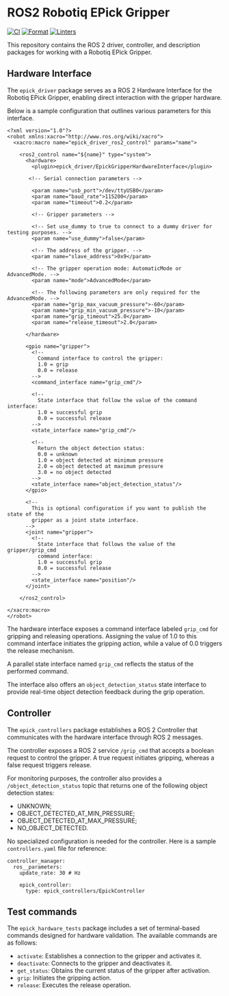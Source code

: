 # ROS2 Robotiq EPick Gripper

[![CI](https://github.com/PickNikRobotics/ros2_epick_gripper/actions/workflows/industrial_ci.yml/badge.svg)](https://github.com/PickNikRobotics/ros2_epick_gripper/actions/workflows/industrial_ci.yml)
[![Format](https://github.com/PickNikRobotics/ros2_epick_gripper/actions/workflows/ci-format.yml/badge.svg)](https://github.com/PickNikRobotics/ros2_epick_gripper/actions/workflows/ci-format.yml)
[![Linters](https://github.com/PickNikRobotics/ros2_epick_gripper/actions/workflows/ci-ros-lint.yml/badge.svg)](https://github.com/PickNikRobotics/ros2_epick_gripper/actions/workflows/ci-ros-lint.yml)

This repository contains the ROS 2 driver, controller, and description packages for working with a Robotiq EPick Gripper.

## Hardware Interface

The `epick_driver` package serves as a ROS 2 Hardware Interface for the Robotiq EPick Gripper, enabling direct interaction with the gripper hardware.

Below is a sample configuration that outlines various parameters for this interface.

```
<?xml version="1.0"?>
<robot xmlns:xacro="http://www.ros.org/wiki/xacro">
  <xacro:macro name="epick_driver_ros2_control" params="name">

    <ros2_control name="${name}" type="system">
      <hardware>
        <plugin>epick_driver/EpickGripperHardwareInterface</plugin>

       <!-- Serial connection parameters -->

        <param name="usb_port">/dev/ttyUSB0</param>
        <param name="baud_rate">115200</param>
        <param name="timeout">0.2</param>

        <!-- Gripper parameters -->

        <!-- Set use_dummy to true to connect to a dummy driver for testing purposes. -->
        <param name="use_dummy">false</param>

        <!-- The address of the gripper. -->
        <param name="slave_address">0x9</param>

        <!-- The gripper operation mode: AutomaticMode or AdvancedMode. -->
        <param name="mode">AdvancedMode</param>

        <!-- The following parameters are only required for the AdvancedMode. -->
        <param name="grip_max_vacuum_pressure">-60</param>
        <param name="grip_min_vacuum_pressure">-10</param>
        <param name="grip_timeout">25.0</param>
        <param name="release_timeout">2.0</param>

      </hardware>

      <gpio name="gripper">
        <!--
          Command interface to control the gripper:
          1.0 = grip
          0.0 = release
        -->
        <command_interface name="grip_cmd"/>

        <!--
          State interface that follow the value of the command interface:
          1.0 = successful grip
          0.0 = successful release
        -->
        <state_interface name="grip_cmd"/>

        <!--
          Return the object detection status:
          0.0 = unknown
          1.0 = object detected at minimum pressure
          2.0 = object detected at maximum pressure
          3.0 = no object detected
        -->
        <state_interface name="object_detection_status"/>
      </gpio>

      <!--
        This is optional configuration if you want to publish the state of the
        gripper as a joint state interface.
      -->
      <joint name="gripper">
        <!--
          State interface that follows the value of the gripper/grip_cmd
          command interface:
          1.0 = successful grip
          0.0 = successful release
        -->
        <state_interface name="position"/>
      </joint>

    </ros2_control>

</xacro:macro>
</robot>
```

The hardware interface exposes a command interface labeled `grip_cmd` for gripping and releasing operations. Assigning the value of 1.0 to this command interface initiates the gripping action, while a value of 0.0 triggers the release mechanism.

A parallel state interface named `grip_cmd` reflects the status of the performed command.

The interface also offers an `object_detection_status` state interface to provide real-time object detection feedback during the grip operation.

## Controller

The `epick_controllers` package establishes a ROS 2 Controller that communicates with the hardware interface through ROS 2 messages.

The controller exposes a ROS 2 service `/grip_cmd` that accepts a boolean request to control the gripper. A true request initiates gripping, whereas a false request triggers release.

For monitoring purposes, the controller also provides a `/object_detection_status` topic that returns one of the following object detection states:

- UNKNOWN;
- OBJECT_DETECTED_AT_MIN_PRESSURE;
- OBJECT_DETECTED_AT_MAX_PRESSURE;
- NO_OBJECT_DETECTED.

No specialized configuration is needed for the controller. Here is a sample `controllers.yaml` file for reference:

```
controller_manager:
  ros__parameters:
    update_rate: 30 # Hz

    epick_controller:
      type: epick_controllers/EpickController
```

## Test commands

The `epick_hardware_tests` package includes a set of terminal-based commands designed for hardware validation. The available commands are as follows:

- `activate`: Establishes a connection to the gripper and activates it.
- `deactivate`: Connects to the gripper and deactivates it.
- `get_status`: Obtains the current status of the gripper after activation.
- `grip`: Initiates the gripping action.
- `release`: Executes the release operation.
